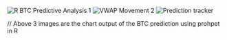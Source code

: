 ![R BTC Predictive Analysis 1](https://user-images.githubusercontent.com/76968640/163881946-b08c39d9-32de-4e33-922a-de254a5aae5b.png)
![VWAP Movement 2](https://user-images.githubusercontent.com/76968640/163881948-d5a88310-8f99-4d8e-82b9-4ca35f4fe16f.png)
![Prediction tracker](https://user-images.githubusercontent.com/76968640/163881949-0b39edb6-be5a-4748-a3d8-41807b75beba.png)


//
Above 3 images are the chart output of the BTC prediction using prohpet in R
